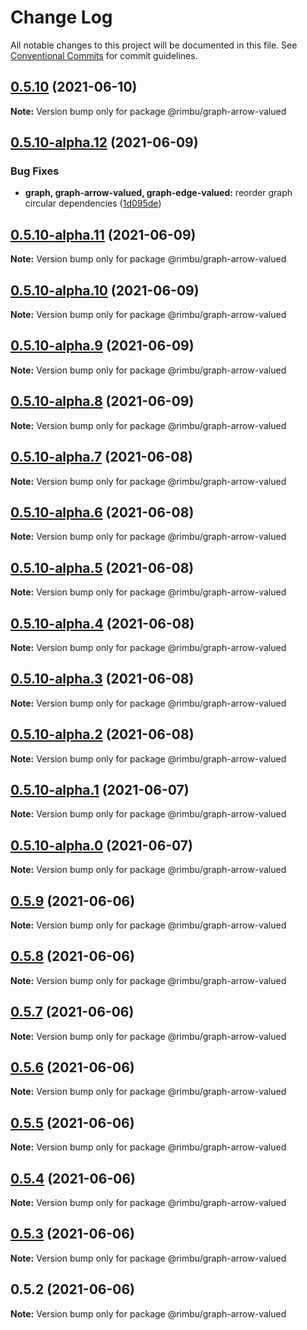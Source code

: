 # Change Log

All notable changes to this project will be documented in this file.
See [Conventional Commits](https://conventionalcommits.org) for commit guidelines.

## [0.5.10](https://github.com/rimbu-org/rimbu/compare/@rimbu/graph-arrow-valued@0.5.10-alpha.12...@rimbu/graph-arrow-valued@0.5.10) (2021-06-10)

**Note:** Version bump only for package @rimbu/graph-arrow-valued





## [0.5.10-alpha.12](https://github.com/rimbu-org/rimbu/compare/@rimbu/graph-arrow-valued@0.5.10-alpha.11...@rimbu/graph-arrow-valued@0.5.10-alpha.12) (2021-06-09)


### Bug Fixes

* **graph, graph-arrow-valued, graph-edge-valued:** reorder graph circular dependencies ([1d095de](https://github.com/rimbu-org/rimbu/commit/1d095de21f00b21c353954394a09987835b1097a))





## [0.5.10-alpha.11](https://github.com/rimbu-org/rimbu/compare/@rimbu/graph-arrow-valued@0.5.10-alpha.10...@rimbu/graph-arrow-valued@0.5.10-alpha.11) (2021-06-09)

**Note:** Version bump only for package @rimbu/graph-arrow-valued





## [0.5.10-alpha.10](https://github.com/rimbu-org/rimbu/compare/@rimbu/graph-arrow-valued@0.5.10-alpha.9...@rimbu/graph-arrow-valued@0.5.10-alpha.10) (2021-06-09)

**Note:** Version bump only for package @rimbu/graph-arrow-valued





## [0.5.10-alpha.9](https://github.com/rimbu-org/rimbu/compare/@rimbu/graph-arrow-valued@0.5.10-alpha.8...@rimbu/graph-arrow-valued@0.5.10-alpha.9) (2021-06-09)

**Note:** Version bump only for package @rimbu/graph-arrow-valued





## [0.5.10-alpha.8](https://github.com/rimbu-org/rimbu/compare/@rimbu/graph-arrow-valued@0.5.10-alpha.7...@rimbu/graph-arrow-valued@0.5.10-alpha.8) (2021-06-09)

**Note:** Version bump only for package @rimbu/graph-arrow-valued





## [0.5.10-alpha.7](https://github.com/rimbu-org/rimbu/compare/@rimbu/graph-arrow-valued@0.5.10-alpha.6...@rimbu/graph-arrow-valued@0.5.10-alpha.7) (2021-06-08)

**Note:** Version bump only for package @rimbu/graph-arrow-valued





## [0.5.10-alpha.6](https://github.com/rimbu-org/rimbu/compare/@rimbu/graph-arrow-valued@0.5.10-alpha.5...@rimbu/graph-arrow-valued@0.5.10-alpha.6) (2021-06-08)

**Note:** Version bump only for package @rimbu/graph-arrow-valued





## [0.5.10-alpha.5](https://github.com/rimbu-org/rimbu/compare/@rimbu/graph-arrow-valued@0.5.10-alpha.4...@rimbu/graph-arrow-valued@0.5.10-alpha.5) (2021-06-08)

**Note:** Version bump only for package @rimbu/graph-arrow-valued





## [0.5.10-alpha.4](https://github.com/rimbu-org/rimbu/compare/@rimbu/graph-arrow-valued@0.5.10-alpha.3...@rimbu/graph-arrow-valued@0.5.10-alpha.4) (2021-06-08)

**Note:** Version bump only for package @rimbu/graph-arrow-valued





## [0.5.10-alpha.3](https://github.com/rimbu-org/rimbu/compare/@rimbu/graph-arrow-valued@0.5.10-alpha.2...@rimbu/graph-arrow-valued@0.5.10-alpha.3) (2021-06-08)

**Note:** Version bump only for package @rimbu/graph-arrow-valued





## [0.5.10-alpha.2](https://github.com/rimbu-org/rimbu/compare/@rimbu/graph-arrow-valued@0.5.10-alpha.1...@rimbu/graph-arrow-valued@0.5.10-alpha.2) (2021-06-08)

**Note:** Version bump only for package @rimbu/graph-arrow-valued





## [0.5.10-alpha.1](https://github.com/rimbu-org/rimbu/compare/@rimbu/graph-arrow-valued@0.5.10-alpha.0...@rimbu/graph-arrow-valued@0.5.10-alpha.1) (2021-06-07)

**Note:** Version bump only for package @rimbu/graph-arrow-valued





## [0.5.10-alpha.0](https://github.com/rimbu-org/rimbu/compare/@rimbu/graph-arrow-valued@0.5.9...@rimbu/graph-arrow-valued@0.5.10-alpha.0) (2021-06-07)

**Note:** Version bump only for package @rimbu/graph-arrow-valued





## [0.5.9](https://github.com/rimbu-org/rimbu/compare/@rimbu/graph-arrow-valued@0.5.8...@rimbu/graph-arrow-valued@0.5.9) (2021-06-06)

**Note:** Version bump only for package @rimbu/graph-arrow-valued





## [0.5.8](https://github.com/rimbu-org/rimbu/compare/@rimbu/graph-arrow-valued@0.5.7...@rimbu/graph-arrow-valued@0.5.8) (2021-06-06)

**Note:** Version bump only for package @rimbu/graph-arrow-valued





## [0.5.7](https://github.com/rimbu-org/rimbu/compare/@rimbu/graph-arrow-valued@0.5.6...@rimbu/graph-arrow-valued@0.5.7) (2021-06-06)

**Note:** Version bump only for package @rimbu/graph-arrow-valued





## [0.5.6](https://github.com/rimbu-org/rimbu/compare/@rimbu/graph-arrow-valued@0.5.5...@rimbu/graph-arrow-valued@0.5.6) (2021-06-06)

**Note:** Version bump only for package @rimbu/graph-arrow-valued





## [0.5.5](https://github.com/rimbu-org/rimbu/compare/@rimbu/graph-arrow-valued@0.5.4...@rimbu/graph-arrow-valued@0.5.5) (2021-06-06)

**Note:** Version bump only for package @rimbu/graph-arrow-valued





## [0.5.4](https://github.com/rimbu-org/rimbu/compare/@rimbu/graph-arrow-valued@0.5.3...@rimbu/graph-arrow-valued@0.5.4) (2021-06-06)

**Note:** Version bump only for package @rimbu/graph-arrow-valued





## [0.5.3](https://github.com/rimbu-org/rimbu/compare/@rimbu/graph-arrow-valued@0.5.2...@rimbu/graph-arrow-valued@0.5.3) (2021-06-06)

**Note:** Version bump only for package @rimbu/graph-arrow-valued





## 0.5.2 (2021-06-06)

**Note:** Version bump only for package @rimbu/graph-arrow-valued
